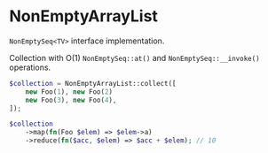 # NonEmptyArrayList

```NonEmptySeq<TV>``` interface implementation.

Collection with O(1) ```NonEmptySeq::at()``` and ```NonEmptySeq::__invoke()``` operations.


```php
$collection = NonEmptyArrayList::collect([
    new Foo(1), new Foo(2) 
    new Foo(3), new Foo(4),
]);

$collection
    ->map(fn(Foo $elem) => $elem->a)
    ->reduce(fn($acc, $elem) => $acc + $elem); // 10
```

